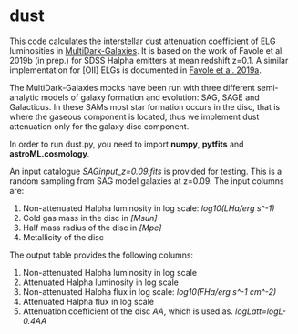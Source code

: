 # dust
This code calculates the interstellar dust attenuation coefficient of ELG luminosities in [MultiDark-Galaxies](https://www.cosmosim.org/cms/documentation/projects/galaxies/). It is based on the work of Favole et al. 2019b (in prep.) for SDSS Halpha emitters at mean redshift z=0.1. A similar implementation for [OII] ELGs is documented in [Favole et al. 2019a](https://ui.adsabs.harvard.edu/abs/2019arXiv190805626F/abstract).

The MultiDark-Galaxies mocks have been run with three different semi-analytic models of galaxy formation and evolution: SAG, SAGE and Galacticus. In these SAMs most star formation occurs in the disc, that is where the gaseous component is located, thus we implement dust attenuation only for the galaxy disc component.

In order to run dust.py, you need to import **numpy**, **pytfits** and **astroML.cosmology**. 

An input catalogue *SAGinput_z=0.09.fits* is provided for testing. This is a random sampling from SAG model galaxies at z=0.09. The input columns are: 
1. Non-attenuated Halpha luminosity in log scale: *log10(LHa/erg s^-1)*
2. Cold gas mass in the disc in *[Msun]*
3. Half mass radius of the disc in *[Mpc]*
4. Metallicity of the disc

The output table provides the following columns:
1. Non-attenuated Halpha luminosity in log scale
2. Attenuated Halpha luminosity in log scale
3. Non-attenuated Halpha flux in log scale: *log10(FHa/erg s^-1 cm^-2)*
4. Attenuated Halpha flux in log scale
5. Attenuation coefficient of the disc *AA*, which is used as. *logLatt=logL-0.4AA*

